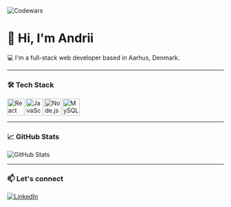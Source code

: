 ![Codewars](https://www.codewars.com/users/pahanan/badges/large)

# 👋 Hi, I'm Andrii

💻 I'm a full-stack web developer based in Aarhus, Denmark.  

---

### 🛠 Tech Stack

<img align="left" alt="React" width="40px" src="https://cdn.jsdelivr.net/gh/devicons/devicon/icons/react/react-original.svg" />
<img align="left" alt="JavaScript" width="40px" src="https://cdn.jsdelivr.net/gh/devicons/devicon/icons/javascript/javascript-original.svg" />
<img align="left" alt="Node.js" width="40px" src="https://cdn.jsdelivr.net/gh/devicons/devicon/icons/nodejs/nodejs-original.svg" />
<img alt="MySQL" width="40px" src="https://cdn.jsdelivr.net/gh/devicons/devicon/icons/mysql/mysql-original.svg" />

---

### 📈 GitHub Stats
![GitHub Stats](https://github-readme-stats.vercel.app/api?username=pahanan&show_icons=true&theme=radical)

---

### 📫 Let's connect
[![LinkedIn](https://img.shields.io/badge/LinkedIn-blue?logo=linkedin&style=flat)](https://www.linkedin.com/in/andrii-khandolii)
<!--
**pahanan/pahanan** is a ✨ _special_ ✨ repository because its `README.md` (this file) appears on your GitHub profile.

Here are some ideas to get you started:

- 🔭 I’m currently working on ...
- 🌱 I’m currently learning ...
- 👯 I’m looking to collaborate on ...
- 🤔 I’m looking for help with ...
- 💬 Ask me about ...
- 📫 How to reach me: ...
- 😄 Pronouns: ...
- ⚡ Fun fact: ...
-->
